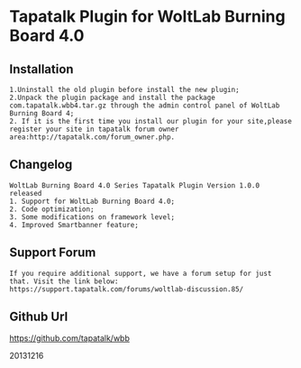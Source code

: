 Tapatalk Plugin for WoltLab Burning Board 4.0
===============================

Installation
-------------
    1.Uninstall the old plugin before install the new plugin;
    2.Unpack the plugin package and install the package com.tapatalk.wbb4.tar.gz through the admin control panel of WoltLab Burning Board 4;
    2. If it is the first time you install our plugin for your site,please register your site in tapatalk forum owner area:http://tapatalk.com/forum_owner.php.

Changelog
-------------
    WoltLab Burning Board 4.0 Series Tapatalk Plugin Version 1.0.0 released  
    1. Support for WoltLab Burning Board 4.0;
    2. Code optimization;
    3. Some modifications on framework level;
    4. Improved Smartbanner feature;
    
Support Forum
-------------
    If you require additional support, we have a forum setup for just that. Visit the link below:
    https://support.tapatalk.com/forums/woltlab-discussion.85/
    
Github Url
-------------
https://github.com/tapatalk/wbb

20131216